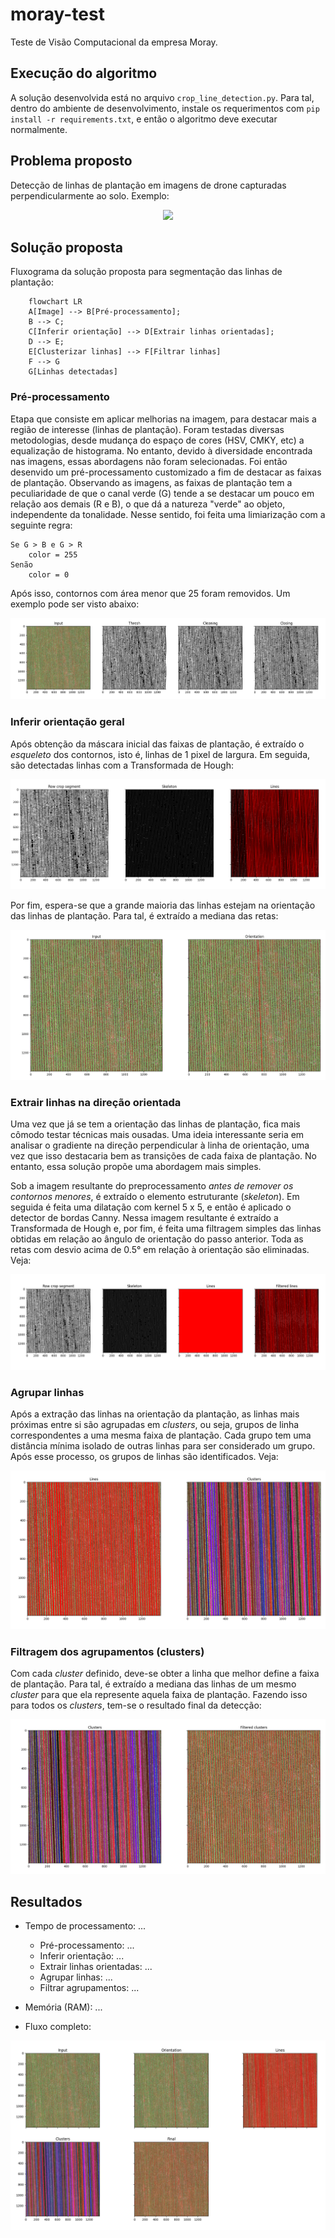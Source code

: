# moray-test

Teste de Visão Computacional da empresa Moray.

## Execução do algoritmo

A solução desenvolvida está no arquivo `crop_line_detection.py`. Para tal, dentro do ambiente de desenvolvimento, instale os requerimentos com `pip install -r requirements.txt`, e então o algoritmo deve executar normalmente.

## Problema proposto

Detecção de linhas de plantação em imagens de drone capturadas perpendicularmente ao solo. Exemplo:

<p align="center">
  <img src="data/1.png" />
</p>

## Solução proposta

Fluxograma da solução proposta para segmentação das linhas de plantação:

```mermaid
    flowchart LR
    A[Image] --> B[Pré-processamento];
    B --> C;
    C[Inferir orientação] --> D[Extrair linhas orientadas];
    D --> E;
    E[Clusterizar linhas] --> F[Filtrar linhas]
    F --> G
    G[Linhas detectadas]
```

### Pré-processamento

Etapa que consiste em aplicar melhorias na imagem, para destacar mais a região de interesse (linhas de plantação). Foram testadas diversas metodologias, desde mudança do espaço de cores (HSV, CMKY, etc) a equalização de histograma. No entanto, devido à diversidade encontrada nas imagens, essas abordagens não foram selecionadas. Foi então desenvido um pré-processamento customizado a fim de destacar as faixas de plantação.
Observando as imagens, as faixas de plantação tem a peculiaridade de que o canal verde (G) tende a se destacar um pouco em relação aos demais (R e B), o que dá a natureza "verde" ao objeto, independente da tonalidade. Nesse sentido, foi feita uma limiarização com a seguinte regra:

```text
Se G > B e G > R
    color = 255
Senão
    color = 0
```

Após isso, contornos com área menor que 25 foram removidos. Um exemplo pode ser visto abaixo:

<p align="center">
  <img src="example/1.png" />
</p>

### Inferir orientação geral

Após obtenção da máscara inicial das faixas de plantação, é extraído o *esqueleto* dos contornos, isto é, linhas de 1 pixel de largura. Em seguida, são detectadas linhas com a Transformada de Hough:

<p align="center">
  <img src="example/2.png" />
</p>

Por fim, espera-se que a grande maioria das linhas estejam na orientação das linhas de plantação. Para tal, é extraído a mediana das retas:

<p align="center">
  <img src="example/3.png" />
</p>

### Extrair linhas na direção orientada

Uma vez que já se tem a orientação das linhas de plantação, fica mais cômodo testar técnicas mais ousadas. Uma ideia interessante seria em analisar o gradiente na direção perpendicular à linha de orientação, uma vez que isso destacaria bem as transições de cada faixa de plantação. No entanto, essa solução propõe uma abordagem mais simples.

Sob a imagem resultante do preprocessamento *antes de remover os contornos menores*, é extraído o elemento estruturante (*skeleton*). Em seguida é feita uma dilatação com kernel 5 x 5, e então é aplicado o detector de bordas Canny. Nessa imagem resultante é extraído a Transformada de Hough e, por fim, é feita uma filtragem simples das linhas obtidas em relação ao ângulo de orientação do passo anterior. Toda as retas com desvio acima de 0.5° em relação à orientação são eliminadas. Veja:

<p align="center">
  <img src="example/4.png" />
</p>

### Agrupar linhas

Após a extração das linhas na orientação da plantação, as linhas mais próximas entre si são agrupadas em *clusters*, ou seja, grupos de linha correspondentes a uma mesma faixa de plantação. Cada grupo tem uma distância mínima isolado de outras linhas para ser considerado um grupo. Após esse processo, os grupos de linhas são identificados. Veja:

<p align="center">
  <img src="example/5.png" />
</p>

### Filtragem dos agrupamentos (clusters)

Com cada *cluster* definido, deve-se obter a linha que melhor define a faixa de plantação. Para tal, é extraído a mediana das linhas de um mesmo *cluster* para que ela represente aquela faixa de plantação. Fazendo isso para todos os *clusters*, tem-se o resultado final da detecção:

<p align="center">
  <img src="example/6.png" />
</p>

## Resultados

- Tempo de processamento: ...
  - Pré-processamento: ...
  - Inferir orientação: ...
  - Extrair linhas orientadas: ...
  - Agrupar linhas: ...
  - Filtrar agrupamentos: ...

- Memória (RAM): ...

- Fluxo completo:
<p align="center">
  <img src="example/7.png" />
</p>
